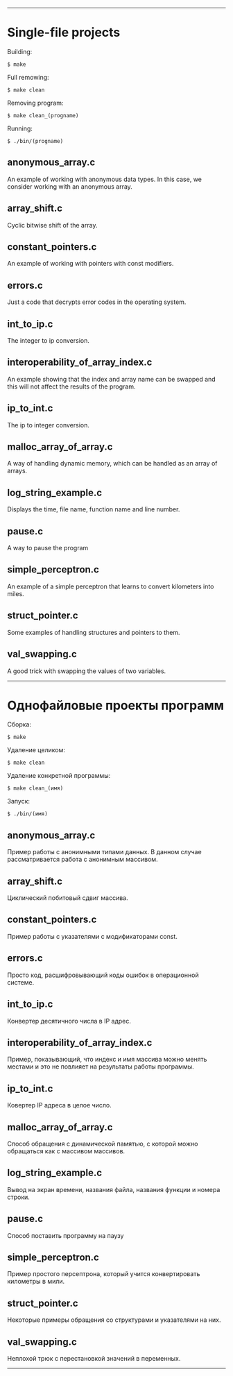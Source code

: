 ***********



# Single-file projects

Building:

    $ make

Full remowing:

    $ make clean

Removing program:

    $ make clean_(progname)

Running:

    $ ./bin/(progname)

## anonymous_array.c

An example of working with anonymous data types.
In this case, we consider working with an anonymous array.

## array_shift.c

Cyclic bitwise shift of the array.

## constant_pointers.c

An example of working with pointers with const modifiers.

## errors.c

Just a code that decrypts error codes in the operating system.

## int_to_ip.c

The integer to ip conversion.

## interoperability_of_array_index.c

An example showing that the index and
array name can be swapped and this will not affect the results of the program.

## ip_to_int.c

The ip to integer conversion.

## malloc_array_of_array.c

A way of handling dynamic memory, which can be handled as an array of arrays.

## log_string_example.c

Displays the time, file name, function name and line number.

## pause.c

A way to pause the program

## simple_perceptron.c

An example of a simple perceptron that learns to convert kilometers into miles.

## struct_pointer.c

Some examples of handling structures and pointers to them.

## val_swapping.c

A good trick with swapping the values of two variables.



**********



# Однофайловые проекты программ

Сборка:

    $ make

Удаление целиком:

    $ make clean

Удаление конкретной программы:

    $ make clean_(имя)

Запуск:

    $ ./bin/(имя)

## anonymous_array.c

Пример работы с анонимными типами данных.
В данном случае рассматривается работа с анонимным массивом.

## array_shift.c

Циклический побитовый сдвиг массива.

## constant_pointers.c

Пример работы с указателями с модификаторами const.

## errors.c

Просто код, расшифровывающий коды ошибок в операционной системе.

## int_to_ip.c

Конвертер десятичного числа в IP адрес.

## interoperability_of_array_index.c

Пример, показывающий, что индекс и
имя массива можно менять местами и это не повлияет на результаты работы программы.

## ip_to_int.c

Ковертер IP адреса в целое число.

## malloc_array_of_array.c

Способ обращения с динамической памятью, с которой можно обращаться как с массивом массивов.

## log_string_example.c

Вывод на экран времени, названия файла, названия функции и номера строки.

## pause.c

Способ поставить программу на паузу

## simple_perceptron.с

Пример простого персептрона, который учится конвертировать километры в мили.

## struct_pointer.c

Некоторые примеры обращения со структурами и указателями на них.

## val_swapping.с

Неплохой трюк с перестановкой значений в переменных.


**********
